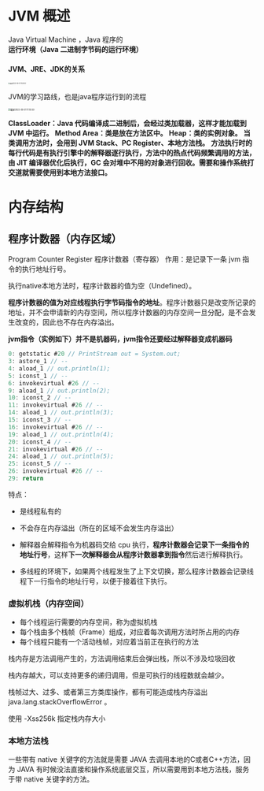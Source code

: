# JVM 概述

Java Virtual Machine ，Java 程序的**运行环境（Java 二进制字节码的运行环境）**

#### JVM、JRE、JDK的关系

<img src="/Users/kevin/Documents/MyCode/jvm_prac/img/截屏2022-09-01 11.09.33.png" alt="截屏2022-09-01 11.09.33" style="zoom:20%;" />

JVM的学习路线，也是java程序运行到的流程

<img src="/Users/kevin/Documents/MyCode/jvm_prac/img/截屏2022-09-01 11.10.59.png" alt="截屏2022-09-01 11.10.59" style="zoom:30%;" />

**ClassLoader：Java 代码编译成二进制后，会经过类加载器，这样才能加载到 JVM 中运行。**
**Method Area：类是放在方法区中。**
**Heap：类的实例对象。**
**当类调用方法时，会用到 JVM Stack、PC Register、本地方法栈。**
**方法执行时的每行代码是有执行引擎中的解释器逐行执行，方法中的热点代码频繁调用的方法，由 JIT 编译器优化后执行，GC 会对堆中不用的对象进行回收。需要和操作系统打交道就需要使用到本地方法接口。**

# 内存结构

## 程序计数器（内存区域）

Program Counter Register 程序计数器（寄存器）
作用：是记录下一条 jvm 指令的执行地址行号。

执行native本地方法时，程序计数器的值为空（Undefined）。

**程序计数器的值为对应线程执行字节码指令的地址**。程序计数器只是改变所记录的地址，并不会申请新的内存空间，所以程序计数器的内存空间一旦分配，是不会发生改变的，因此也不存在内存溢出。

**jvm指令（实例如下）并不是机器码，jvm指令还要经过解释器变成机器码**

```java
0: getstatic #20 // PrintStream out = System.out; 
3: astore_1 // -- 
4: aload_1 // out.println(1); 
5: iconst_1 // -- 
6: invokevirtual #26 // -- 
9: aload_1 // out.println(2); 
10: iconst_2 // -- 
11: invokevirtual #26 // -- 
14: aload_1 // out.println(3); 
15: iconst_3 // -- 
16: invokevirtual #26 // -- 
19: aload_1 // out.println(4); 
20: iconst_4 // -- 
21: invokevirtual #26 // -- 
24: aload_1 // out.println(5); 
25: iconst_5 // -- 
26: invokevirtual #26 // -- 
29: return
```

特点：

- 是线程私有的
- 不会存在内存溢出（所在的区域不会发生内存溢出）

- 解释器会解释指令为机器码交给 cpu 执行，**程序计数器会记录下一条指令的地址行号**，这样**下一次解释器会从程序计数器拿到指令**然后进行解释执行。

- 多线程的环境下，如果两个线程发生了上下文切换，那么程序计数器会记录线程下一行指令的地址行号，以便于接着往下执行。

### 虚拟机栈（内存空间）

- 每个线程运行需要的内存空间，称为虚拟机栈
- 每个栈由多个栈帧（Frame）组成，对应着每次调用方法时所占用的内存
- 每个线程只能有一个活动栈帧，对应着当前正在执行的方法

栈内存是方法调用产生的，方法调用结束后会弹出栈，所以不涉及垃圾回收

栈内存越大，可以支持更多的递归调用，但是可执行的线程数就会越少。

栈帧过大、过多、或者第三方类库操作，都有可能造成栈内存溢出 java.lang.stackOverflowError 。

使用 -Xss256k 指定栈内存大小

### 本地方法栈

一些带有 native 关键字的方法就是需要 JAVA 去调用本地的C或者C++方法，因为 JAVA 有时候没法直接和操作系统底层交互，所以需要用到本地方法栈，服务于带 native 关键字的方法。